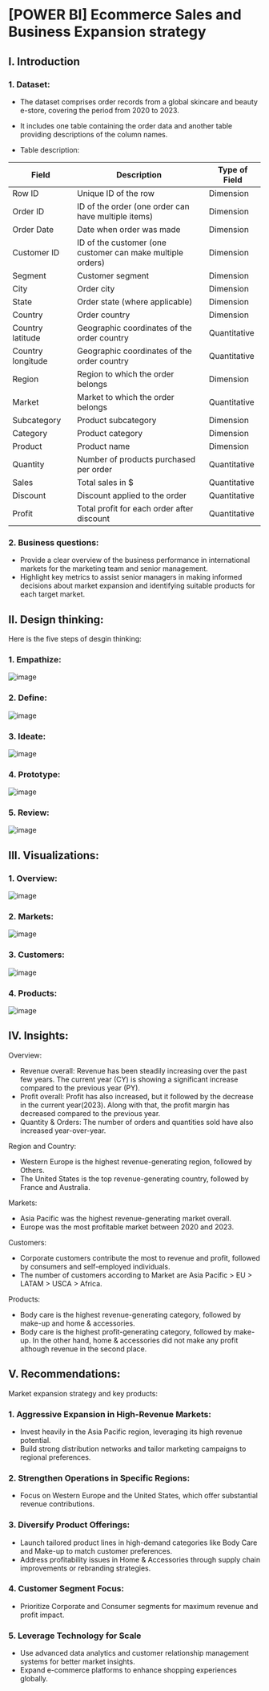 # [POWER BI] Ecommerce Sales and Business Expansion strategy
## I. Introduction
### 1. Dataset:
* The dataset comprises order records from a global skincare and beauty e-store, covering the period from 2020 to 2023.
* It includes one table containing the order data and another table providing descriptions of the column names.

* Table description:

| Field               | Description                                       | Type of Field |
|---------------------|---------------------------------------------------|---------------|
| Row ID             | Unique ID of the row                              | Dimension     |
| Order ID           | ID of the order (one order can have multiple items)| Dimension     |
| Order Date         | Date when order was made                          | Dimension     |
| Customer ID        | ID of the customer (one customer can make multiple orders) | Dimension     |
| Segment            | Customer segment                                  | Dimension     |
| City               | Order city                                        | Dimension     |
| State              | Order state (where applicable)                   | Dimension     |
| Country            | Order country                                    | Dimension     |
| Country latitude   | Geographic coordinates of the order country       | Quantitative  |
| Country longitude  | Geographic coordinates of the order country       | Quantitative  |
| Region             | Region to which the order belongs                | Dimension     |
| Market             | Market to which the order belongs                | Quantitative  |
| Subcategory        | Product subcategory                               | Dimension     |
| Category           | Product category                                  | Dimension     |
| Product            | Product name                                     | Dimension     |
| Quantity           | Number of products purchased per order            | Quantitative  |
| Sales              | Total sales in $                                  | Quantitative  |
| Discount           | Discount applied to the order                    | Quantitative  |
| Profit             | Total profit for each order after discount       | Quantitative  |
### 2. Business questions:
- Provide a clear overview of the business performance in international markets for the marketing team and senior management.
- Highlight key metrics to assist senior managers in making informed decisions about market expansion and identifying suitable products for each target market.
## II. Design thinking:
Here is the five steps of desgin thinking:
### 1. Empathize:
![image](https://github.com/user-attachments/assets/a7000b05-d530-408b-b4f3-1d26d11e035c)
### 2. Define:
![image](https://github.com/user-attachments/assets/eaa8db51-f954-4ce1-afc4-786674ebdf7b)
### 3. Ideate:
![image](https://github.com/user-attachments/assets/5857df35-d9d7-4903-8b2a-4e12b314f63b)
### 4. Prototype:
![image](https://github.com/user-attachments/assets/ae067ae9-3064-429e-9ff2-7e13ba7ed78c)
### 5. Review:
![image](https://github.com/user-attachments/assets/f1692884-ffb4-4cfb-ab6e-66dfe4222eef)
## III. Visualizations:
### 1. Overview:
![image](https://github.com/user-attachments/assets/366d8eae-d365-4c64-931c-998edc7f142b)
### 2. Markets:
![image](https://github.com/user-attachments/assets/b6f78014-96bb-4fcc-8911-3b79172d134c)
### 3. Customers:
![image](https://github.com/user-attachments/assets/e84ba958-9e64-42a0-bd64-73ef26aad1e2)
### 4. Products:
![image](https://github.com/user-attachments/assets/8feb9b16-0d46-4ad7-bc7e-deb590577e2a)
## IV. Insights:
Overview:
- Revenue overall: Revenue has been steadily increasing over the past few years. The current year (CY) is showing a significant increase compared to the previous year (PY). 
- Profit overall: Profit has also increased, but it followed by the decrease in the current year(2023). Along with that, the profit margin has decreased compared to the previous year. 
- Quantity & Orders: The number of orders and quantities sold have also increased year-over-year.

Region and Country:
- Western Europe is the highest revenue-generating region, followed by Others. 
- The United States is the top revenue-generating country, followed by France and Australia.

Markets: 
- Asia Pacific was the highest revenue-generating market overall. 
- Europe was the most profitable market between 2020 and 2023.

Customers:
- Corporate customers contribute the most to revenue and profit, followed by consumers and self-employed individuals. 
- The number of customers according to Market are Asia Pacific > EU > LATAM > USCA > Africa.

Products:
- Body care is the highest revenue-generating category, followed by make-up and home & accessories.
- Body care is the highest profit-generating category, followed by make-up. In the other hand, home & accessories did not make any profit although revenue in the second place.
## V. Recommendations:
Market expansion strategy and key products:
### 1. Aggressive Expansion in High-Revenue Markets:
- Invest heavily in the Asia Pacific region, leveraging its high revenue potential.
- Build strong distribution networks and tailor marketing campaigns to regional preferences.
### 2. Strengthen Operations in Specific Regions:
- Focus on Western Europe and the United States, which offer substantial revenue contributions.
### 3. Diversify Product Offerings: 
- Launch tailored product lines in high-demand categories like Body Care and Make-up to match customer preferences.
- Address profitability issues in Home & Accessories through supply chain improvements or rebranding strategies.
### 4. Customer Segment Focus:
- Prioritize Corporate and Consumer segments for maximum revenue and profit impact.
### 5. Leverage Technology for Scale
- Use advanced data analytics and customer relationship management systems for better market insights.
- Expand e-commerce platforms to enhance shopping experiences globally.












